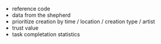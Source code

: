 * reference code
* data from the shepherd
* prioritize creation by time / location / creation type / artist
* trust value
* task completation statistics
